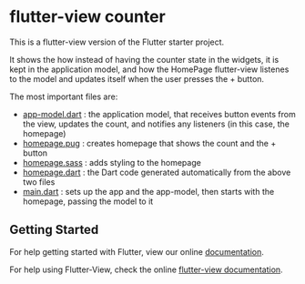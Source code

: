 # flutter-view counter

This is a flutter-view version of the Flutter starter project. 

It shows the how instead of having the counter state in the widgets, it is kept in the application model, and how the HomePage flutter-view listenes to the model and updates itself when the user presses the + button.

The most important files are:

- [app-model.dart](lib/app-model.dart) : the application model, that receives button events from the view, updates the count, and notifies any listeners (in this case, the homepage)
- [homepage.pug](lib/screens/homepage/homepage.pug) : creates homepage that shows the count and the + button
- [homepage.sass](lib/screens/homepage/homepage.sass) : adds styling to the homepage
- [homepage.dart](lib/screens/homepage/homepage.dart) : the Dart code generated automatically from the above two files
- [main.dart](lib/main.dart) : sets up the app and the app-model, then starts with the homepage, passing the model to it

## Getting Started

For help getting started with Flutter, view our online
[documentation](https://flutter.io/).

For help using Flutter-View, check the online
[flutter-view documentation](https://flutter-view.gitbook.io/).
